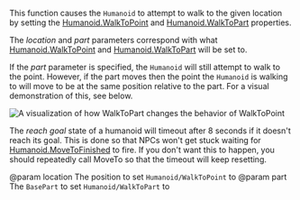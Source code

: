 This function causes the `Humanoid` to attempt to walk to the given location by setting the [Humanoid.WalkToPoint](https://developer.roblox.com/api-reference/property/Humanoid/WalkToPoint) and [Humanoid.WalkToPart](https://developer.roblox.com/api-reference/property/Humanoid/WalkToPart) properties.

The *location* and *part* parameters correspond with what [Humanoid.WalkToPoint](https://developer.roblox.com/api-reference/property/Humanoid/WalkToPoint) and [Humanoid.WalkToPart](https://developer.roblox.com/api-reference/property/Humanoid/WalkToPart) will be set to.

If the *part* parameter is specified, the `Humanoid` will still attempt to walk to the point. However, if the part moves then the point the `Humanoid` is walking to will move to be at the same position relative to the part. For a visual demonstration of this, see below.

![A visualization of how WalkToPart changes the behavior of WalkToPoint][1]

The *reach goal* state of a humanoid will timeout after 8 seconds if it doesn't reach its goal. This is done so that NPCs won't get stuck waiting for [Humanoid.MoveToFinished](https://developer.roblox.com/api-reference/event/Humanoid/MoveToFinished) to fire. If you don't want this to happen, you should repeatedly call MoveTo so that the timeout will keep resetting.

[1]: https://developer.roblox.com/assets/bltc76671f1665d7da0/WalkToPart.gif
@param location The position to set `Humanoid/WalkToPoint` to
@param part The `BasePart` to set `Humanoid/WalkToPart` to